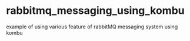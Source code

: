 # rabbitmq_messaging_using_kombu
example of using various feature of rabbitMQ messaging system using kombu
